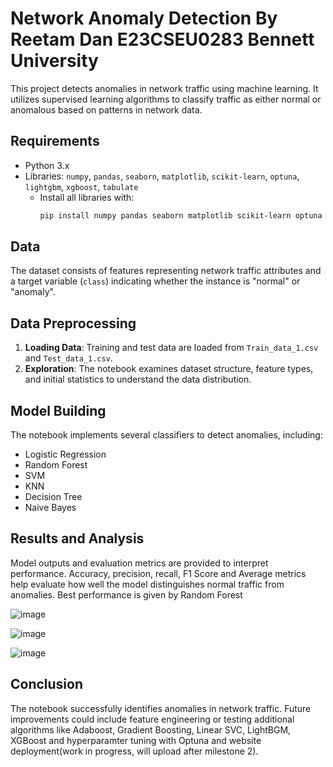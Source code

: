 
# Network Anomaly Detection By Reetam Dan E23CSEU0283 Bennett University

This project detects anomalies in network traffic using machine learning. It utilizes supervised learning algorithms to classify traffic as either normal or anomalous based on patterns in network data.

## Requirements

- Python 3.x
- Libraries: `numpy`, `pandas`, `seaborn`, `matplotlib`, `scikit-learn`, `optuna`, `lightgbm`, `xgboost`, `tabulate`
  - Install all libraries with:
    ```bash
    pip install numpy pandas seaborn matplotlib scikit-learn optuna lightgbm xgboost tabulate
    ```

## Data

The dataset consists of features representing network traffic attributes and a target variable (`class`) indicating whether the instance is "normal" or "anomaly".

## Data Preprocessing

1. **Loading Data**: Training and test data are loaded from `Train_data_1.csv` and `Test_data_1.csv`.
2. **Exploration**: The notebook examines dataset structure, feature types, and initial statistics to understand the data distribution.

## Model Building

The notebook implements several classifiers to detect anomalies, including:
- Logistic Regression
- Random Forest
- SVM
- KNN
- Decision Tree
- Naive Bayes

## Results and Analysis

Model outputs and evaluation metrics are provided to interpret performance. Accuracy, precision, recall, F1 Score and Average metrics help evaluate how well the model distinguishes normal traffic from anomalies.
Best performance is given by Random Forest


![image](https://github.com/user-attachments/assets/b23af083-926e-4d4b-bfe6-300fbe7ba81f)

![image](https://github.com/user-attachments/assets/693ac9c3-b428-46b8-83ba-317a607364b2)

![image](https://github.com/user-attachments/assets/4705e4d6-1e2f-4a77-8f06-18fd71678a5a)


## Conclusion

The notebook successfully identifies anomalies in network traffic. Future improvements could include feature engineering or testing additional algorithms like Adaboost, Gradient Boosting, Linear SVC, LightBGM, XGBoost and hyperparamter tuning with Optuna and website deployment(work in progress, will upload after milestone 2).
